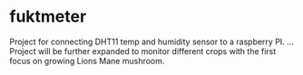 # fuktmeter

Project for connecting DHT11 temp and humidity sensor to a raspberry PI. ...
Project will be further expanded to monitor different crops with the first focus
on growing Lions Mane mushroom.
